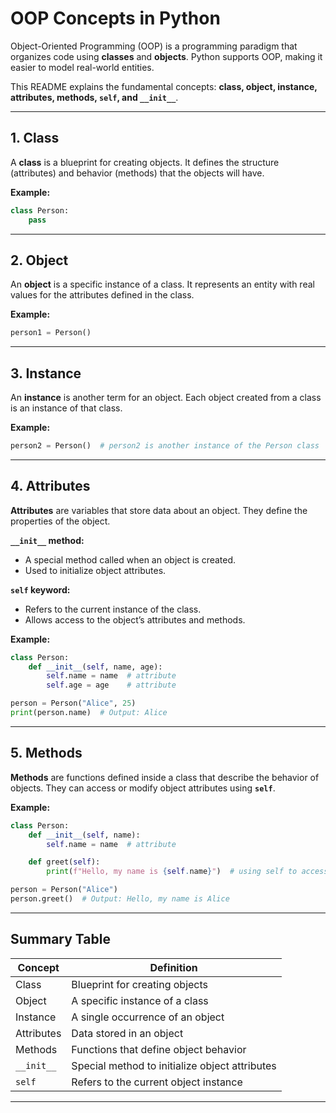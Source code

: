 # OOP Concepts in Python

Object-Oriented Programming (OOP) is a programming paradigm that organizes code using **classes** and **objects**. Python supports OOP, making it easier to model real-world entities.

This README explains the fundamental concepts: **class, object, instance, attributes, methods, `self`, and `__init__`**.

---

## 1. Class

A **class** is a blueprint for creating objects. It defines the structure (attributes) and behavior (methods) that the objects will have.

**Example:**

```python
class Person:
    pass
```

---

## 2. Object

An **object** is a specific instance of a class. It represents an entity with real values for the attributes defined in the class.

**Example:**

```python
person1 = Person()
```

---

## 3. Instance

An **instance** is another term for an object. Each object created from a class is an instance of that class.

**Example:**

```python
person2 = Person()  # person2 is another instance of the Person class
```

---

## 4. Attributes

**Attributes** are variables that store data about an object. They define the properties of the object.

**`__init__` method:**

* A special method called when an object is created.
* Used to initialize object attributes.

**`self` keyword:**

* Refers to the current instance of the class.
* Allows access to the object’s attributes and methods.

**Example:**

```python
class Person:
    def __init__(self, name, age):
        self.name = name  # attribute
        self.age = age    # attribute

person = Person("Alice", 25)
print(person.name)  # Output: Alice
```

---

## 5. Methods

**Methods** are functions defined inside a class that describe the behavior of objects. They can access or modify object attributes using **`self`**.

**Example:**

```python
class Person:
    def __init__(self, name):
        self.name = name  # attribute

    def greet(self):
        print(f"Hello, my name is {self.name}")  # using self to access attribute

person = Person("Alice")
person.greet()  # Output: Hello, my name is Alice
```

---

## Summary Table

| Concept    | Definition                                     |
| ---------- | ---------------------------------------------- |
| Class      | Blueprint for creating objects                 |
| Object     | A specific instance of a class                 |
| Instance   | A single occurrence of an object               |
| Attributes | Data stored in an object                       |
| Methods    | Functions that define object behavior          |
| `__init__` | Special method to initialize object attributes |
| `self`     | Refers to the current object instance          |

---
